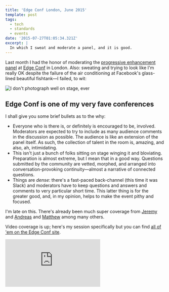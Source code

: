 ```yaml
---
title: 'Edge Conf London, June 2015'
template: post
tags:
  - tech
  - standards
  - events
date: '2015-07-27T01:05:34.321Z'
excerpt: |
  In which I sweat and moderate a panel, and it is good.
---
```


Last month I had the honor of moderating the [progressive enhancement panel](https://docs.google.com/document/d/1aSjbz1A2ifV5Xu-pYx-SGiweaihwZ74R79PXeAJxJh8/edit) at [Edge Conf](https://edgeconf.com/2015-london) in London. Also: sweating and trying to look like I'm really OK despite the failure of the air conditioning at Facebook's glass-lined beautiful fishtank—I failed, to wit:

![I don't photograph well on stage, ever](https://edgeconf.com/images/events/2015-london/photos/EdgeConf2105-129.jpg)

## Edge Conf is one of my very fave conferences

I shall give you some brief bullets as to the why:

* Everyone who is there is, or definitely is encouraged to be, involved. Moderators are expected to try to include as many audience comments in the discussion as possible. The audience is like an extension of the panel itself. As such, the collection of talent in the room is, amazing, and also, ah, intimidating.
* This isn't just a bunch of folks sitting on stage winging it and bloviating. Preparation is almost extreme, but I mean that in a good way. Questions submitted by the community are vetted, morphed, and arranged into conversation-provoking continuity—almost a narrative of connected questions.
* Things are *dense*: there's a fast-paced back-channel (this time it was Slack) and moderators have to keep questions and answers and comments to very particular short time. This latter thing is for the greater good, and, in my opinion, helps to make the event pithy and focused.

I'm late on this. There's already been much super coverage from [Jeremy](https://adactio.com/journal/9195) and [Andreas](https://dev.opera.com/blog/js-open-day-edge-conf/) and  [Matthew](http://words.tofumatt.com/2015/07/16/edgeconf-2015-london/) among many others.

Video coverage is up; here's my session specifically but you can find [all of 'em on the Edge Conf site](https://edgeconf.com/2015-london).

<iframe src="https://www.youtube.com/embed/lDNKs_6ptss?rel=0" frameborder="0" allowfullscreen></iframe>
